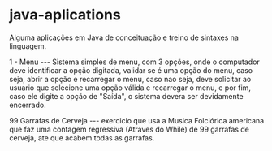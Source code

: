 # java-aplications
Alguma aplicações em Java de conceituação e treino de sintaxes na linguagem.

1 - Menu --- Sistema simples de menu, com 3 opções, onde o computador deve identificar a opção digitada, validar se é uma opção do menu, caso seja, abrir a opção e recarregar o menu, caso nao seja, deve solicitar ao usuario que selecione uma opção válida e recarregar o menu, e por fim, caso ele digite a opção de "Saída", o sistema devera ser devidamente encerrado.

99 Garrafas de Cerveja --- exercicio que usa a Musica Folclórica americana que faz uma contagem regressiva (Atraves do While) de 99 garrafas de cerveja, ate que acabem todas as garrafas.
